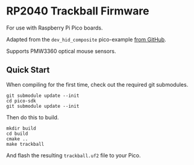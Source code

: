 # RP2040 Trackball Firmware

For use with Raspberry Pi Pico boards.

Adapted from the `dev_hid_composite` pico-example [from GitHub](https://github.com/raspberrypi/pico-examples/tree/master/usb/device/dev_hid_composite).

Supports PMW3360 optical mouse sensors.

## Quick Start

When compiling for the first time, check out the required git submodules.

    git submodule update --init
    cd pico-sdk
    git submodule update --init

Then do this to build.

    mkdir build
    cd build
    cmake ..
    make trackball

And flash the resulting `trackball.uf2` file to your Pico.
